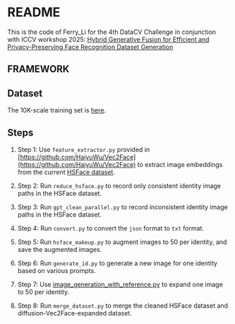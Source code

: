 # README
This is the code of Ferry_Li for the 4th DataCV Challenge in conjunction with ICCV workshop 2025: [Hybrid Generative Fusion for Efficient and Privacy-Preserving Face Recognition Dataset Generation](https://arxiv.org/abs/2508.10672)

## FRAMEWORK


## Dataset
The 10K-scale training set is [here](https://drive.google.com/file/d/1Lw09rwuVQN8jOYjx2YJQN431TuCECfZn/view?usp=drive_link).

## Steps
1. Step 1: Use `feature_extractor.py` provided in [https://github.com/HaiyuWu/Vec2Face](https://github.com/HaiyuWu/Vec2Face) to extract image embeddings from the current [HSFace dataset](https://huggingface.co/datasets/BooBooWu/Vec2Face/tree/main/HSFaces).

2. Step 2: Run `reduce_hsface.py` to record only consistent identity image paths in the HSFace dataset.

3. Step 3: Run `gpt_clean_parallel.py` to record inconsistent identity image paths in the HSFace dataset.

4. Step 4: Run `convert.py` to convert the `json` format to `txt` format.

5. Step 5: Run `hsface_makeup.py` to augment images to 50 per identity, and save the augmented images.

6. Step 6: Run `generate_id.py` to generate a new image for one identity based on various prompts.

7. Step 7: Use [image_generation_with_reference.py]([https://github.com/HaiyuWu/Vec2Face](https://github.com/HaiyuWu/Vec2Face/blob/main/image_generation_with_reference.py)) to expand one image to 50 per identity. 

8. Step 8: Run `merge_dataset.py` to merge the cleaned HSFace dataset and diffusion-Vec2Face-expanded dataset. 
